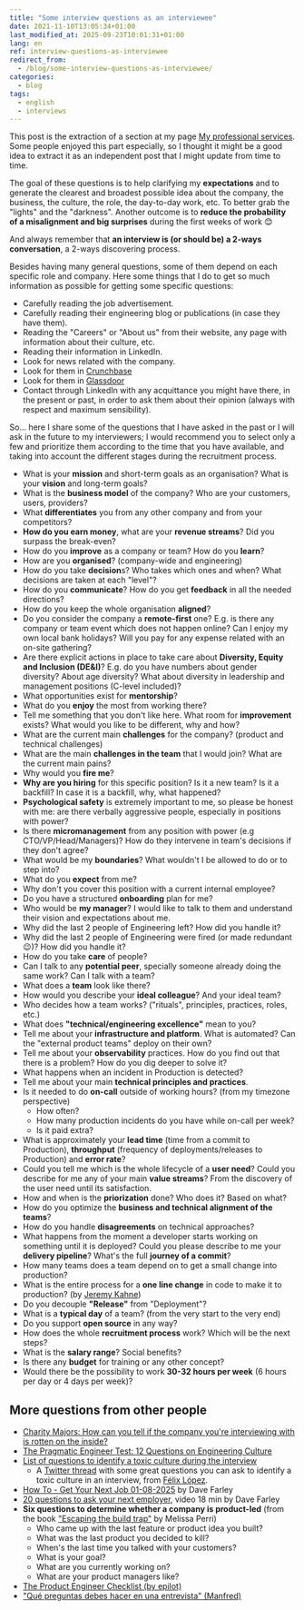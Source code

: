 ```yaml
---
title: "Some interview questions as an interviewee"
date: 2021-11-10T13:05:34+01:00
last_modified_at: 2025-09-23T10:01:31+01:00
lang: en
ref: interview-questions-as-interviewee
redirect_from:
  - /blog/some-interview-questions-as-interviewee/
categories:
  - blog
tags:
  - english
  - interviews
---
```


This post is the extraction of a section at my page [My professional services](../../my-professional-services).
Some people enjoyed this part especially, so I thought it might be a good idea to extract it as an independent post that I might update from time to time.

The goal of these questions is to help clarifying my **expectations** and to generate the clearest and broadest possible idea about the company, the business, the culture, the role, the day-to-day work, etc. To better grab the "lights" and the "darkness". Another outcome is to **reduce the probability of a misalignment and big surprises** during the first weeks of work 😊

And always remember that **an interview is (or should be) a 2-ways conversation**, a 2-ways discovering process.

Besides having many general questions, some of them depend on each specific role and company. Here some things that I do to get so much information as possible for getting some specific questions:

- Carefully reading the job advertisement.
- Carefully reading their engineering blog or publications (in case they have them).
- Reading the "Careers" or "About us" from their website, any page with information about their culture, etc.
- Reading their information in LinkedIn.
- Look for news related with the company.
- Look for them in [Crunchbase](https://www.crunchbase.com/)
- Look for them in [Glassdoor](https://www.glassdoor.com/index.htm)
- Contact through LinkedIn with any acquittance you might have there, in the present or past, in order to ask them about their opinion (always with respect and maximum sensibility).

So... here I share some of the questions that I have asked in the past or I will ask in the future to my interviewers; I would recommend you to select only a few and prioritize them according to the time that you have available, and taking into account the different stages during the recruitment process.

- What is your **mission** and short-term goals as an organisation? What is your **vision** and long-term goals?
- What is the **business model** of the company? Who are your customers, users, providers?
- What **differentiates** you from any other company and from your competitors?
- **How do you earn money**, what are your **revenue streams**? Did you surpass the break-even?
- How do you **improve** as a company or team? How do you **learn**?
- How are you **organised**? (company-wide and engineering)
- How do you take **decision**s? Who takes which ones and when? What decisions are taken at each "level"?
- How do you **communicate**? How do you get **feedback** in all the needed directions?
- How do you keep the whole organisation **aligned**?
- Do you consider the company a **remote-first** one? E.g. is there any company or team event which does not happen online? Can I enjoy my own local bank holidays? Will you pay for any expense related with an on-site gathering?
- Are there explicit actions in place to take care about **Diversity, Equity and Inclusion (DE&I)**? E.g. do you have numbers about gender diversity? About age diversity? What about diversity in leadership and management positions (C-level included)?
- What opportunities exist for **mentorship**?
- What do you **enjoy** the most from working there?
- Tell me something that you don't like here. What room for **improvement** exists? What would you like to be different, why and how?
- What are the current main **challenges** for the company? (product and technical challenges)
- What are the main **challenges in the team** that I would join? What are the current main pains?
- Why would you **fire me**?
- **Why are you hiring** for this specific position? Is it a new team? Is it a backfill? In case it is a backfill, why, what happened?
- **Psychological safety** is extremely important to me, so please be honest with me: are there verbally aggressive people, especially in positions with power?
- Is there **micromanagement** from any position with power (e.g CTO/VP/Head/Managers)? How do they intervene in team's decisions if they don't agree?
- What would be my **boundaries**? What wouldn't I be allowed to do or to step into?
- What do you **expect** from me?
- Why don't you cover this position with a current internal employee?
- Do you have a structured **onboarding** plan for me?
- Who would be **my manager**? I would like to talk to them and understand their vision and expectations about me.
- Why did the last 2 people of Engineering left? How did you handle it?
- Why did the last 2 people of Engineering were fired (or made redundant 😉)? How did you handle it?
- How do you take **care** of people?
- Can I talk to any **potential peer**, specially someone already doing the same work? Can I talk with a team?
- What does a **team** look like there?
- How would you describe your **ideal colleague**? And your ideal team?
- Who decides how a team works? ("rituals", principles, practices, roles, etc.)
- What does **"technical/engineering excellence"** mean to you?
- Tell me about your **infrastructure and platform**. What is automated? Can the "external product teams" deploy on their own?
- Tell me about your **observability** practices. How do you find out that there is a problem? How do you dig deeper to solve it?
- What happens when an incident in Production is detected?
- Tell me about your main **technical principles and practices**.
- Is it needed to do **on-call** outside of working hours? (from my timezone perspective)
  - How often?
  - How many production incidents do you have while on-call per week?
  - Is it paid extra?
- What is approximately your **lead time** (time from a commit to Production), **throughput** (frequency of deployments/releases to Production) and **error rate**?
- Could you tell me which is the whole lifecycle of a **user need**? Could you describe for me any of your main **value streams**? From the discovery of the user need until its satisfaction.
- How and when is the **priorization** done? Who does it? Based on what?
- How do you optimize the **business and technical alignment of the teams**?
- How do you handle **disagreements** on technical approaches?
- What happens from the moment a developer starts working on something until it is deployed? Could you please describe to me your **delivery pipeline**? What's the full **journey of a commit**?
- How many teams does a team depend on to get a small change into production?
- What is the entire process for a **one line change** in code to make it to production? (by [Jeremy Kahne](https://twitter.com/jeremykahne/status/1469416655168196620))
- Do you decouple **"Release"** from "Deployment"?
- What is a **typical day** of a team? (from the very start to the very end)
- Do you support **open source** in any way?
- How does the whole **recruitment process** work? Which will be the next steps?
- What is the **salary range**? Social benefits?
- Is there any **budget** for training or any other concept?
- Would there be the possibility to work **30-32 hours per week** (6 hours per day or 4 days per week)?

## More questions from other people

- [Charity Majors: How can you tell if the company you're interviewing with is rotten on the inside?](https://charity.wtf/2022/01/29/how-can-you-tell-if-the-company-youre-interviewing-with-is-rotten-on-the-inside/)
- [The Pragmatic Engineer Test: 12 Questions on Engineering Culture](https://blog.pragmaticengineer.com/pragmatic-engineer-test/)
- [List of questions to identify a toxic culture during the interview](https://flopezluis.medium.com/list-of-questions-to-identify-a-toxic-culture-during-the-interview-ba751cd0bf13)
  - A [Twitter thread](https://twitter.com/flopezluis/status/1463482536185716738) with some great questions you can ask to identify a toxic culture in an interview, from [Félix López](https://es.linkedin.com/in/flopezluis).
- [How To - Get Your Next Job 01-08-2025](https://continuous-delivery.co.uk/downloads/How%20To%20-%20Get%20Your%20Next%20Job%2008-01-2025.pdf) by Dave Farley
- [20 questions to ask your next employer](https://youtu.be/2Afk9KVEgpE), video 18 min by Dave Farley
- **Six questions to determine whether a company is product-led** (from the book ["Escaping the build trap"](https://www.oreilly.com/library/view/escaping-the-build/9781491973783/) by Melissa Perri)
  - Who came up with the last feature or product idea you built?
  - What was the last product you decided to kill?
  - When's the last time you talked with your customers?
  - What is your goal?
  - What are you currently working on?
  - What are your product managers like?
- [The Product Engineer Checklist (by epilot)](https://dev.to/epilot/the-product-engineer-checklist-469d)  
- ["Qué preguntas debes hacer en una entrevista" (Manfred)](https://www.getmanfred.com/blog/que-preguntas-debes-hacer-en-una-entrevista)
